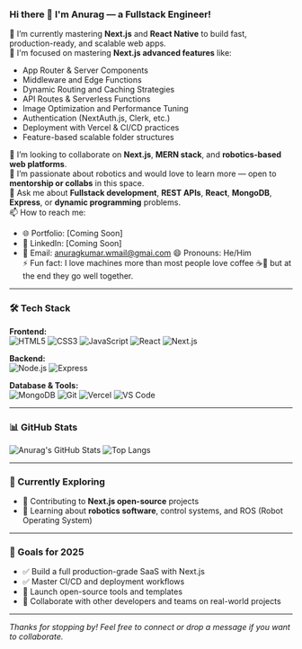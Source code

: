 ### Hi there 👋 I'm Anurag — a Fullstack Engineer!

🔭 I’m currently mastering **Next.js** and **React Native** to build fast, production-ready, and scalable web apps.  
🌱 I'm focused on mastering **Next.js advanced features** like:
- App Router & Server Components
- Middleware and Edge Functions
- Dynamic Routing and Caching Strategies
- API Routes & Serverless Functions
- Image Optimization and Performance Tuning
- Authentication (NextAuth.js, Clerk, etc.)
- Deployment with Vercel & CI/CD practices
- Feature-based scalable folder structures

👯 I’m looking to collaborate on **Next.js**, **MERN stack**, and **robotics-based web platforms**.  
🤖 I’m passionate about robotics and would love to learn more — open to **mentorship or collabs** in this space.  
💬 Ask me about **Fullstack development**, **REST APIs**, **React**, **MongoDB**, **Express**, or **dynamic programming** problems.  
📫 How to reach me:
- 🌐 Portfolio: [Coming Soon]
- 💼 LinkedIn: [Coming Soon]
- 📧 Email: anuragkumar.wmail@gmai.com
😄 Pronouns: He/Him  
⚡ Fun fact: I love machines more than most people love coffee ☕🤖 but at the end they go well together.

---

### 🛠️ Tech Stack

**Frontend:**  
![HTML5](https://img.shields.io/badge/HTML5-E34F26?style=flat&logo=html5&logoColor=white)
![CSS3](https://img.shields.io/badge/CSS3-1572B6?style=flat&logo=css3&logoColor=white)
![JavaScript](https://img.shields.io/badge/JavaScript-F7DF1E?style=flat&logo=javascript&logoColor=black)
![React](https://img.shields.io/badge/React-20232A?style=flat&logo=react&logoColor=61DAFB)
![Next.js](https://img.shields.io/badge/Next.js-000000?style=flat&logo=nextdotjs&logoColor=white)

**Backend:**  
![Node.js](https://img.shields.io/badge/Node.js-339933?style=flat&logo=node.js&logoColor=white)
![Express](https://img.shields.io/badge/Express.js-000000?style=flat&logo=express&logoColor=white)

**Database & Tools:**  
![MongoDB](https://img.shields.io/badge/MongoDB-4EA94B?style=flat&logo=mongodb&logoColor=white)
![Git](https://img.shields.io/badge/Git-F05032?style=flat&logo=git&logoColor=white)
![Vercel](https://img.shields.io/badge/Vercel-000000?style=flat&logo=vercel&logoColor=white)
![VS Code](https://img.shields.io/badge/VS%20Code-007ACC?style=flat&logo=visual-studio-code&logoColor=white)

---

### 📊 GitHub Stats

![Anurag's GitHub Stats](https://github-readme-stats.vercel.app/api?username=anuragKumarCB&show_icons=true&theme=radical)
![Top Langs](https://github-readme-stats.vercel.app/api/top-langs/?username=anuragKumarCB&layout=compact&theme=radical)

---

### 🧠 Currently Exploring
- 🔧 Contributing to **Next.js open-source** projects
- 🤖 Learning about **robotics software**, control systems, and ROS (Robot Operating System)

---

### 🎯 Goals for 2025
- ✅ Build a full production-grade SaaS with Next.js
- ✅ Master CI/CD and deployment workflows
- 🚀 Launch open-source tools and templates
- 🧩 Collaborate with other developers and teams on real-world projects

---

_Thanks for stopping by! Feel free to connect or drop a message if you want to collaborate._
